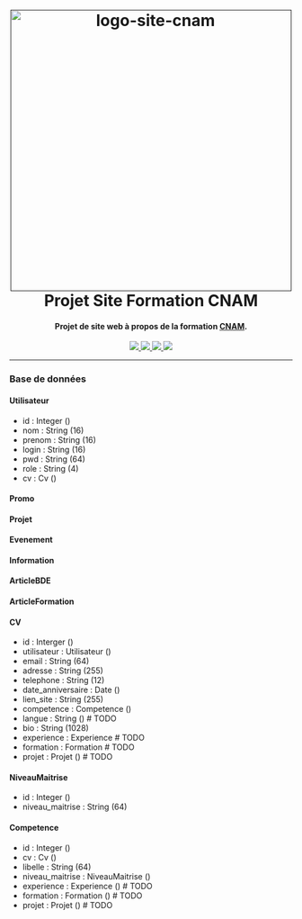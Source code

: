 <h1 align="center">
  <br>
  <a href=""><img src="https://upload.wikimedia.org/wikipedia/commons/thumb/4/42/CNAM_Logo.svg/1280px-CNAM_Logo.svg.png" alt="logo-site-cnam" alt="re-frame logo" width="500"></a>
  <br>
  Projet Site Formation CNAM
  <br>
</h1>

<h4 align="center">Projet de site web à propos de la formation <a href="" target="_blank">CNAM</a>.</h4>

<p align="center">
  <a href="">
    <img src="https://img.shields.io/badge/Framework-Symfony-green">
  </a>
  <a href="">
    <img src="https://img.shields.io/badge/Rendu-24/05-blue">
  </a>
  <a href="">
      <img src="https://img.shields.io/badge/School-CNAM-red">
  </a>
  <a href="">
    <img src="https://img.shields.io/badge/Version-0.1-yellow">
  </a>
</p>

---

### Base de données

#### Utilisateur
- id : Integer ()
- nom : String (16)
- prenom : String (16)
- login : String (16)
- pwd : String (64)
- role : String (4)
- cv : Cv ()

#### Promo

#### Projet

#### Evenement

#### Information

#### ArticleBDE

#### ArticleFormation

#### CV
- id : Interger ()
- utilisateur : Utilisateur ()
- email : String (64)
- adresse : String (255)
- telephone : String (12)
- date_anniversaire : Date ()
- lien_site : String (255)
- competence : Competence ()
- langue : String ()          # TODO
- bio : String (1028)
- experience : Experience     # TODO
- formation : Formation       # TODO
- projet : Projet ()          # TODO

#### NiveauMaitrise
- id : Integer ()
- niveau_maitrise : String (64)

#### Competence
- id : Integer ()
- cv : Cv ()
- libelle : String (64)
- niveau_maitrise : NiveauMaitrise ()
- experience : Experience ()         # TODO
- formation : Formation ()           # TODO
- projet : Projet ()                 # TODO

